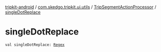 [tripkit-android](../../index.md) / [com.skedgo.tripkit.ui.utils](../index.md) / [TripSegmentActionProcessor](index.md) / [singleDotReplace](./single-dot-replace.md)

# singleDotReplace

`val singleDotReplace: `[`Regex`](https://kotlinlang.org/api/latest/jvm/stdlib/kotlin.text/-regex/index.html)